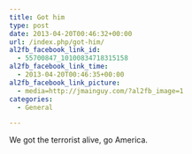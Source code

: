 ```yaml
---
title: Got him
type: post
date: 2013-04-20T00:46:32+00:00
url: /index.php/got-him/
al2fb_facebook_link_id:
  - 55700847_10100834718315158
al2fb_facebook_link_time:
  - 2013-04-20T00:46:35+00:00
al2fb_facebook_link_picture:
  - media=http://jmainguy.com/?al2fb_image=1
categories:
  - General

---
```

We got the terrorist alive, go America.